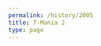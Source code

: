 ```yaml
---
permalink: /history/2005
title: T-Mania 2
type: page
---
```


<!-- ![2007]( {{ '/assets/images/2007-plakat.jpg' | relative_url }} ) -->

